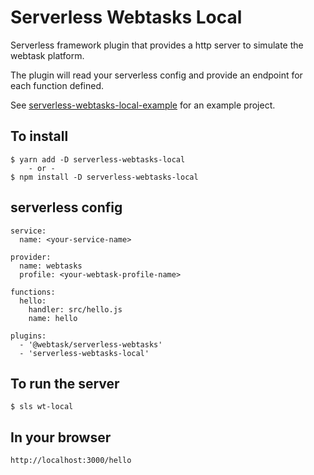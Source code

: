 # Serverless Webtasks Local

Serverless framework plugin that provides a http server to simulate the webtask platform.

The plugin will read your serverless config and provide an endpoint for each function defined.

See [serverless-webtasks-local-example](https://github.com/garethhunt/serverless-webtasks-local-example) for an example project.

## To install

    $ yarn add -D serverless-webtasks-local
		- or -
    $ npm install -D serverless-webtasks-local

## serverless config

```
service:
  name: <your-service-name>

provider:
  name: webtasks
  profile: <your-webtask-profile-name>

functions:
  hello:
    handler: src/hello.js
    name: hello

plugins:
  - '@webtask/serverless-webtasks'
  - 'serverless-webtasks-local'
```

## To run the server

    $ sls wt-local

## In your browser

    http://localhost:3000/hello